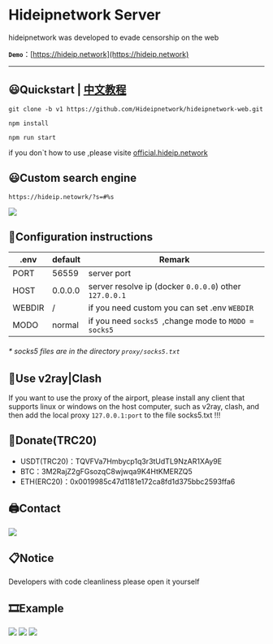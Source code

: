 # Hideipnetwork Server

hideipnetwork was developed to evade censorship on the web

**`Demo`**：[https://hideip.network](https://hideip.network)

---

## 😃Quickstart  |  [中文教程](https://github.com/Hideipnetwork/hideipnetwork-web/wiki/Hideipnetwork-Server)

```
git clone -b v1 https://github.com/Hideipnetwork/hideipnetwork-web.git
```

```
npm install
```

```
npm run start
```

if you don`t how to use ,please visite [official.hideip.network](https://official.hideip.network)

## 😃Custom search engine

```
https://hideip.netowrk/?s=#%s
```

![](https://iimg.pro/images/HWhLTOP.png)

## 📃Configuration instructions

| .env| default|**Remark**|
| --- | --- | --- |
| PORT | 56559 | server port |
| HOST | 0.0.0.0 | server resolve ip (docker `0.0.0.0`) other `127.0.0.1`|
| WEBDIR| / | if you need custom you can set .env `WEBDIR` |
| MODO| normal| if you need `socks5 `,change mode to `MODO = socks5`  |

###### * socks5  files are in the directory `proxy/socks5.txt`

## 🔨Use v2ray|Clash

If you want to use the proxy of the airport, please install any client that supports linux or windows on the host computer, such as v2ray, clash, and then add the local proxy `127.0.0.1:port` to the file socks5.txt !!!

## 💸Donate(TRC20)

* USDT(TRC20)：TQVFVa7Hmbycp1q3r3tUdTL9NzAR1XAy9E
* BTC：3M2RajZ2gFGsozqC8wjwqa9K4HtKMERZQ5
* ETH(ERC20)：0x0019985c47d1181e172ca8fd1d375bbc2593ffa6

## 🖨Contact

![](https://store.heytapimage.com/cdo-portal/feedback/202207/02/b705611e231f230f2fec150f35221c0b.png)

## 📋Notice

Developers with code cleanliness please open it yourself

## 🎞Example

![](https://alis.pages.dev/file/8e00c895d4eba38855953.png)
![](https://alis.pages.dev/file/d3a9602d60f4f7fcea23c.png)
![](https://alis.pages.dev/file/4c62b7652dbeaa9677827.png)

